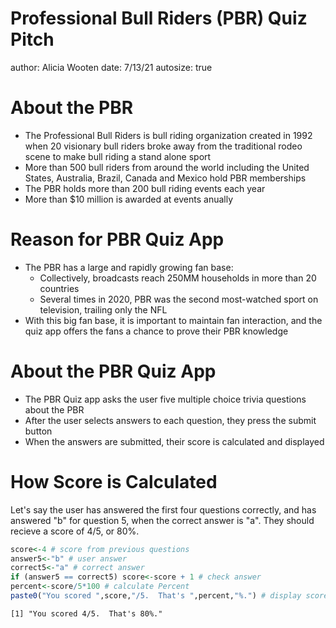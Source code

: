 Professional Bull Riders (PBR) Quiz Pitch
========================================================
author: Alicia Wooten
date: 7/13/21
autosize: true

About the PBR
========================================================
- The Professional Bull Riders is bull riding organization created in 1992 when 20 visionary bull riders broke away from the traditional rodeo scene to make bull riding a stand alone sport
- More than 500 bull riders from around the world including the United States, Australia, Brazil, Canada and Mexico hold PBR memberships
- The PBR holds more than 200 bull riding events each year
- More than $10 million is awarded at events anually

Reason for PBR Quiz App
========================================================
- The PBR has a large and rapidly growing fan base:
    - Collectively, broadcasts reach 250MM households in more than 20 countries
    - Several times in 2020, PBR was the second most-watched sport on television, trailing only the NFL
- With this big fan base, it is important to maintain fan interaction, and the quiz app offers the fans a chance to prove their PBR knowledge

About the PBR Quiz App
========================================================
- The PBR Quiz app asks the user five multiple choice trivia questions about the PBR
- After the user selects answers to each question, they press the submit button
- When the answers are submitted, their score is calculated and displayed

How Score is Calculated
========================================================
Let's say the user has answered the first four questions correctly, and has answered "b" for question 5, when the correct answer is "a".  They should recieve a score of 4/5, or 80%.


```r
score<-4 # score from previous questions
answer5<-"b" # user answer
correct5<-"a" # correct answer
if (answer5 == correct5) score<-score + 1 # check answer
percent<-score/5*100 # calculate Percent
paste0("You scored ",score,"/5.  That's ",percent,"%.") # display score
```

```
[1] "You scored 4/5.  That's 80%."
```

